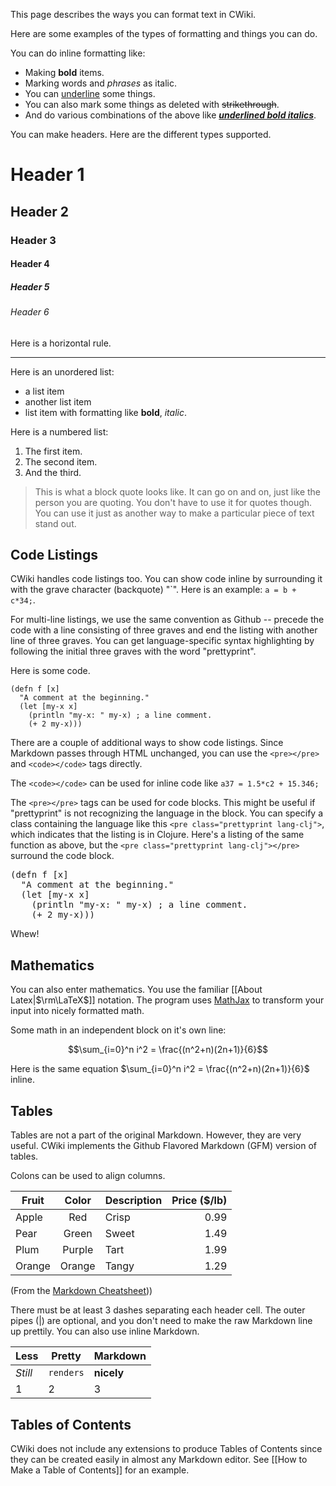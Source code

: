 This page describes the ways you can format text in CWiki.

Here are some examples of the types of formatting and things you can do.

You can do inline formatting like:

* Making **bold** items.
* Marking words and *phrases* as italic.
* You can <u>underline</u> some things.
* You can also mark some things as deleted with ~~strikethrough~~.
* And do various combinations of the above like <u>***underlined bold italics***</u>.

You can make headers. Here are the different types supported.

# Header 1 #
## Header 2 ##
### Header 3 ###
#### Header 4 ####
##### Header 5 #####
###### Header 6 ######

Here is a horizontal rule.

----------


Here is an unordered list:

- a list item
- another list item
- list item with formatting like **bold**, *italic*.

Here is a numbered list:

1. The first item.
1. The second item.
1. And the third.

> This is what a block quote looks like.
> It can go on and on, just like the
> person you are quoting. You don't
> have to use it for quotes though. You
> can use it just as another way to make
> a particular piece of text stand out.

## Code Listings

CWiki handles code listings too. You can show code inline by surrounding it with the grave character (backquote) "\`". Here is an example: `a = b + c*34;`.

For multi-line listings, we use the same convention as Github -- precede the code with a line consisting of three graves and end the listing with another line of three graves. You can get language-specific syntax highlighting by following the initial three graves with the word "prettyprint".

Here is some code.

```prettyprint lang-clj
(defn f [x]
  "A comment at the beginning."
  (let [my-x x]
    (println "my-x: " my-x) ; a line comment.
    (+ 2 my-x)))
```

There are a couple of additional ways to show code listings. Since Markdown passes through HTML unchanged, you can use the `<pre></pre>` and `<code></code>` tags directly.

The `<code></code>` can be used for inline code like <code>a37 = 1.5*c2 + 15.346;</code>

The `<pre></pre>`  tags can be used for code blocks. This might be useful if "prettyprint" is not recognizing the language in the block. You can specify a class containing the language like this `<pre class="prettyprint lang-clj">`, which indicates that the listing is in Clojure. Here's a listing of the same function as above, but the `<pre class="prettyprint lang-clj"></pre>` surround the code block.

<pre class="prettyprint lang-clj">(defn f [x]
  "A comment at the beginning."
  (let [my-x x]
    (println "my-x: " my-x) ; a line comment.
    (+ 2 my-x)))
</pre>

Whew!

## Mathematics

You can also enter mathematics. You use the familiar  [[About Latex|$\rm\LaTeX$]] notation. The program uses [MathJax](https://www.mathjax.org/) to transform your input into nicely formatted math.

Some math in an independent block on it's own line:

$$\sum_{i=0}^n i^2 = \frac{(n^2+n)(2n+1)}{6}$$

Here is the same equation $\sum_{i=0}^n i^2 = \frac{(n^2+n)(2n+1)}{6}$
inline.

## Tables ##

Tables are not a part of the original Markdown. However, they are very useful. CWiki implements the Github Flavored Markdown (GFM) version of tables.

Colons can be used to align columns.

| Fruit |  Color | Description | Price ($/lb) |
|-------|:------:|:-----------|-------------:|
| Apple  |   Red  |    Crisp    |         0.99 |
| Pear   |  Green |    Sweet    |         1.49 |
| Plum   | Purple |     Tart    |         1.99 |
| Orange | Orange | Tangy |      1.29

(From the [Markdown Cheatsheet](https://github.com/adam-p/markdown-here/wiki/Markdown-Cheatsheet)))

There must be at least 3 dashes separating each header cell.
The outer pipes (|) are optional, and you don't need to make the 
raw Markdown line up prettily. You can also use inline Markdown.

Less | Pretty | Markdown
--- | --- | ---
*Still* | `renders` | **nicely**
1 | 2 | 3

## Tables of Contents ##

CWiki does not include any extensions to produce Tables of Contents since they can be created easily in almost any Markdown editor. See [[How to Make a Table of Contents]] for an example.
